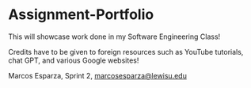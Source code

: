 # Assignment-Portfolio
This will showcase work done in my Software Engineering Class!


Credits have to be given to foreign resources such as YouTube tutorials, chat GPT, and various Google websites! 


Marcos Esparza, Sprint 2, marcosesparza@lewisu.edu
